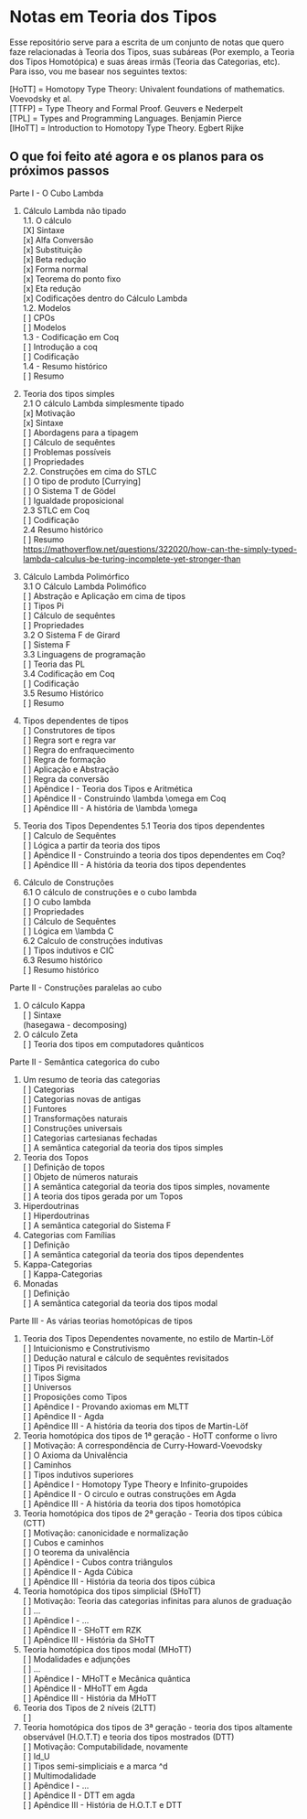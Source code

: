 # Notas em Teoria dos Tipos

Esse repositório serve para a escrita de um conjunto de notas que quero faze relacionadas à Teoria dos Tipos, suas subáreas (Por exemplo, a Teoria dos Tipos Homotópica) e suas áreas irmãs (Teoria das Categorias, etc). Para isso, vou me basear nos seguintes textos:

[HoTT] = Homotopy Type Theory: Univalent foundations of mathematics. Voevodsky et al.  
[TTFP] = Type Theory and Formal Proof. Geuvers e Nederpelt  
[TPL] = Types and Programming Languages. Benjamin Pierce  
[IHoTT] = Introduction to Homotopy Type Theory. Egbert Rijke  


## O que foi feito até agora e os planos para os próximos passos

Parte I - O Cubo Lambda
1. Cálculo Lambda não tipado  
1.1.  O cálculo   
[X] Sintaxe  
[x] Alfa Conversão  
[x] Substituição  
[x] Beta redução    
[x] Forma normal    
[x] Teorema do ponto fixo   
[x] Eta redução    
[x] Codificações dentro do Cálculo Lambda       
1.2. Modelos  
[ ] CPOs  
[ ] Modelos   
1.3 - Codificação em Coq  
[ ] Introdução a coq  
[ ] Codificação  
1.4 - Resumo histórico  
[ ] Resumo


2. Teoria dos tipos simples  
2.1 O cálculo Lambda simplesmente tipado  
[x] Motivação  
[x] Sintaxe     
[ ] Abordagens para a tipagem   
[ ] Cálculo de sequêntes  
[ ] Problemas possíveis     
[ ] Propriedades    
2.2. Construções em cima do STLC  
[ ] O tipo de produto [Currying]  
[ ] O Sistema T de Gödel  
[ ] Igualdade proposicional  
2.3  STLC em Coq  
[ ] Codificação  
2.4 Resumo histórico  
[ ] Resumo    
https://mathoverflow.net/questions/322020/how-can-the-simply-typed-lambda-calculus-be-turing-incomplete-yet-stronger-than

3. Cálculo Lambda Polimórfico  
3.1 O Cálculo Lambda Polimófico  
[ ] Abstração e Aplicação em cima de tipos  
[ ] Tipos Pi    
[ ] Cálculo de sequêntes    
[ ] Propriedades    
3.2 O Sistema F de Girard  
[ ] Sistema F  
3.3 Linguagens de programação  
[ ] Teoria das PL  
3.4 Codificação em Coq  
[ ] Codificação  
3.5 Resumo Histórico  
[ ] Resumo  

4. Tipos dependentes de tipos  
[ ] Construtores de tipos  
[ ] Regra sort e regra var  
[ ] Regra do enfraquecimento  
[ ] Regra de formação  
[ ] Aplicação e Abstração  
[ ] Regra da conversão  
[ ] Apêndice I - Teoria dos Tipos e Aritmética  
[ ] Apêndice II - Construindo \lambda \omega em Coq  
[ ] Apêndice III - A história de \lambda \omega
5. Teoria dos Tipos Dependentes
5.1 Teoria dos tipos dependentes    
[ ] Calculo de Sequêntes  
[ ] Lógica a partir da teoria dos tipos  
[ ] Apêndice II - Construindo a teoria dos tipos dependentes em Coq?  
[ ] Apêndice III - A história da teoria dos tipos dependentes
6. Cálculo de Construções  
6.1 O cálculo de construções e o cubo lambda  
[ ] O cubo lambda  
[ ] Propriedades  
[ ] Cálculo de Sequêntes  
[ ] Lógica em \lambda C  
6.2 Calculo de construções indutivas  
[ ] Tipos indutivos e CIC  
6.3 Resumo histórico  
[ ] Resumo histórico   


Parte II - Construções paralelas ao cubo
1. O cálculo Kappa  
[ ] Sintaxe  
(hasegawa - decomposing)   
2. O cálculo Zeta  
[ ] Teoria dos tipos em computadores quânticos  


Parte II - Semântica categorica do cubo  
1. Um resumo de teoria das categorias  
[ ] Categorias  
[ ] Categorias novas de antigas  
[ ] Funtores  
[ ] Transformações naturais  
[ ] Construções universais  
[ ] Categorias cartesianas fechadas  
[ ] A semântica categorial da teoria dos tipos simples
2. Teoria dos Topos  
[ ] Definição de topos  
[ ] Objeto de números naturais  
[ ] A semântica categorial da teoria dos tipos simples, novamente  
[ ] A teoria dos tipos gerada por um Topos  
3. Hiperdoutrinas  
[ ] Hiperdoutrinas  
[ ] A semântica categorial do Sistema F  
4. Categorias com Famílias  
[ ] Definição  
[ ] A semântica categorial da teoria dos tipos dependentes
5. Kappa-Categorias  
[ ] Kappa-Categorias  
6. Monadas  
[ ] Definição  
[ ] A semântica categorial da teoria dos tipos modal  


Parte III - As várias teorias homotópicas de tipos  
1. Teoria dos Tipos Dependentes novamente, no estilo de Martin-Löf  
[ ] Intuicionismo e Construtivismo  
[ ] Dedução natural e cálculo de sequêntes revisitados  
[ ] Tipos Pi revisitados  
[ ] Tipos Sigma  
[ ] Universos  
[ ] Proposições como Tipos  
[ ] Apêndice I - Provando axiomas em MLTT  
[ ] Apêndice II - Agda  
[ ] Apêndice III - A história da teoria dos tipos de Martin-Löf  
2. Teoria homotópica dos tipos de 1ª geração - HoTT conforme o livro  
[ ] Motivação: A correspondência de Curry-Howard-Voevodsky    
[ ] O Axioma da Univalência  
[ ] Caminhos  
[ ] Tipos indutivos superiores  
[ ] Apêndice I - Homotopy Type Theory e Infinito-grupoides  
[ ] Apêndice II - O circulo e outras construções em Agda  
[ ] Apêndice III - A história da teoria dos tipos homotópica  
3. Teoria homotópica dos tipos de 2ª geração - Teoria dos tipos cúbica (CTT)  
[ ] Motivação: canonicidade e normalização   
[ ] Cubos e caminhos  
[ ] O teorema da univalência  
[ ] Apêndice I - Cubos contra triângulos  
[ ] Apêndice II - Agda Cúbica  
[ ] Apêndice III - História da teoria dos tipos cúbica  
4. Teoria homotópica dos tipos simplicial (SHoTT)  
[ ] Motivação: Teoria das categorias infinitas para alunos de graduação  
[ ] ...     
[ ] Apêndice I - ...  
[ ] Apêndice II - SHoTT em RZK  
[ ] Apêndice III - História da SHoTT  
5. Teoria homotópica dos tipos modal (MHoTT)  
[ ] Modalidades e adjunções  
[ ] ...   
[ ] Apêndice I - MHoTT e Mecânica quântica  
[ ] Apêndice II - MHoTT em Agda  
[ ] Apêndice III - História da MHoTT  
6. Teoria dos Tipos de 2 níveis (2LTT)  
[ ]  
7. Teoria homotópica dos tipos de 3ª geração - teoria dos tipos altamente observável (H.O.T.T) e teoria dos tipos mostrados (DTT)  
[ ] Motivação: Computabilidade, novamente  
[ ] Id_U      
[ ] Tipos semi-simpliciais e a marca ^d    
[ ] Multimodalidade  
[ ] Apêndice I - ...  
[ ] Apêndice II - DTT em agda    
[ ] Apêndice III - História de H.O.T.T e DTT
